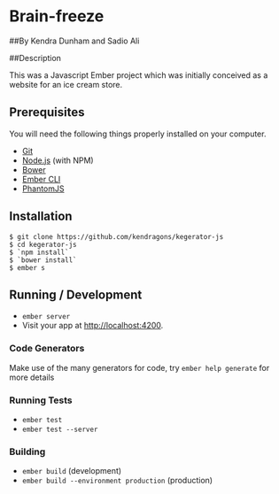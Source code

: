 # Brain-freeze

##By Kendra Dunham and Sadio Ali

##Description

This was a Javascript Ember project which was initially conceived as a website for an ice cream store.

## Prerequisites

You will need the following things properly installed on your computer.

* [Git](http://git-scm.com/)
* [Node.js](http://nodejs.org/) (with NPM)
* [Bower](http://bower.io/)
* [Ember CLI](http://www.ember-cli.com/)
* [PhantomJS](http://phantomjs.org/)

## Installation

```
$ git clone https://github.com/kendragons/kegerator-js
$ cd kegerator-js
$ `npm install`
$ `bower install`
$ ember s
```

## Running / Development

* `ember server`
* Visit your app at [http://localhost:4200](http://localhost:4200).

### Code Generators

Make use of the many generators for code, try `ember help generate` for more details

### Running Tests

* `ember test`
* `ember test --server`

### Building

* `ember build` (development)
* `ember build --environment production` (production)
